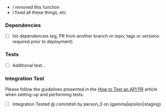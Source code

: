 [//]: # (Let's get your best description here about what's happened! Here's a list as well, if you like:)

* I removed this function
* I fixed all these things, etc.

### Dependencies
- [ ] list dependencies (eg, PR from another branch or repo; tags or versions required prior to deployment)

### Tests
- [ ] Additional test...

### Integration Test
Please follow the guidelines presented in the [How to Test an API PR](https://github.com/CodeNow/devops-scripts/wiki/How-to-Test-an-API-Pull-Request)
article when setting-up and performing tests.

- [ ] Integration Tested @ commitsh by person_3 on (gamma|epsilon|staging)

